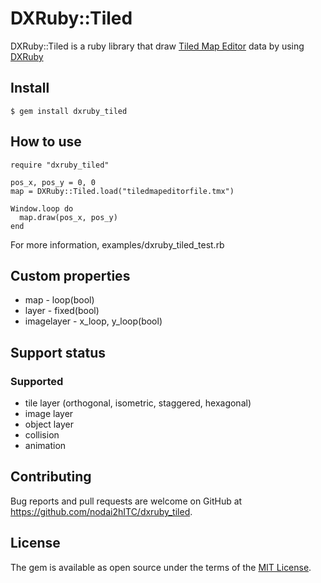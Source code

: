 # DXRuby::Tiled

DXRuby::Tiled is a ruby library that draw [Tiled Map Editor](http://www.mapeditor.org/) data by using [DXRuby](http://dxruby.osdn.jp/)


## Install

    $ gem install dxruby_tiled

	
## How to use

    require "dxruby_tiled"
    
    pos_x, pos_y = 0, 0
    map = DXRuby::Tiled.load("tiledmapeditorfile.tmx")
    
    Window.loop do
      map.draw(pos_x, pos_y)
    end

For more information, examples/dxruby_tiled_test.rb


## Custom properties

- map - loop(bool)
- layer - fixed(bool)
- imagelayer - x_loop, y_loop(bool)

## Support status

### Supported

- tile layer (orthogonal, isometric, staggered, hexagonal)
- image layer
- object layer
- collision
- animation

## Contributing

Bug reports and pull requests are welcome on GitHub at https://github.com/nodai2hITC/dxruby_tiled.


## License

The gem is available as open source under the terms of the [MIT License](http://opensource.org/licenses/MIT).

